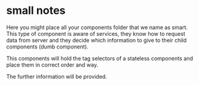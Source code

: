 # small notes

Here you might place all your components folder that we name as smart. This type of component is aware of services, they know how to request data from server and they decide which information to give to their child components (dumb component).

This components will hold the tag selectors of a stateless components and place them in correct order and way.

The further information will be provided.

